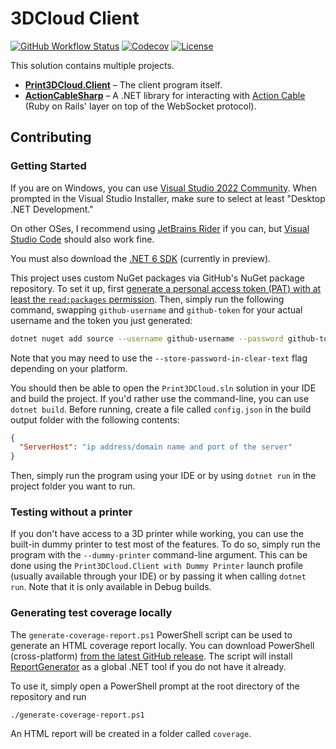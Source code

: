 # 3DCloud Client
[![GitHub Workflow Status](https://img.shields.io/github/workflow/status/3DCloud/Client/.NET?style=flat-square)](https://github.com/3DCloud/Client/actions/workflows/dotnet.yml)
[![Codecov](https://img.shields.io/codecov/c/github/3DCloud/Client?style=flat-square)](https://codecov.io/gh/3DCloud/Client)
[![License](https://img.shields.io/github/license/3DCloud/Client?style=flat-square)](https://github.com/3DCloud/Client/blob/main/LICENSE)

This solution contains multiple projects.

- **[Print3DCloud.Client](Print3DCloud.Client)** &ndash; The client program itself.
- **[ActionCableSharp](ActionCableSharp)** &ndash; A .NET library for interacting with [Action Cable](https://guides.rubyonrails.org/action_cable_overview.html) (Ruby on Rails' layer on top of the WebSocket protocol).

## Contributing
### Getting Started

If you are on Windows, you can use [Visual Studio 2022 Community](https://visualstudio.microsoft.com/fr/vs/preview/). When prompted in the Visual Studio Installer, make sure to select at least "Desktop .NET Development."

On other OSes, I recommend using [JetBrains Rider](https://www.jetbrains.com/rider/) if you can, but [Visual Studio Code](https://code.visualstudio.com/) should also work fine.

You must also download the [.NET 6 SDK](https://dotnet.microsoft.com/download/dotnet/6.0) (currently in preview).

This project uses custom NuGet packages via GitHub's NuGet package repository. To set it up, first [generate a personal access token (PAT) with at least the `read:packages` permission](https://github.com/settings/tokens/new?scopes=read:packages&description=NuGet%20(read-only)). Then, simply run the following command, swapping `github-username` and `github-token` for your actual username and the token you just generated:
```bash
dotnet nuget add source --username github-username --password github-token --name 3DCloud "https://nuget.pkg.github.com/3DCloud/index.json"
```
Note that you may need to use the `--store-password-in-clear-text` flag depending on your platform.

You should then be able to open the `Print3DCloud.sln` solution in your IDE and build the project. If you'd rather use the command-line, you can use `dotnet build`. Before running, create a file called `config.json` in the build output folder with the following contents:

```json
{
  "ServerHost": "ip address/domain name and port of the server"
}
```

Then, simply run the program using your IDE or by using `dotnet run` in the project folder you want to run.

### Testing without a printer
If you don't have access to a 3D printer while working, you can use the built-in dummy printer to test most of the features. To do so, simply run the program with the `--dummy-printer` command-line argument. This can be done using the `Print3DCloud.Client with Dummy Printer` launch profile (usually available through your IDE) or by passing it when calling `dotnet run`. Note that it is only available in Debug builds.

### Generating test coverage locally
The `generate-coverage-report.ps1` PowerShell script can be used to generate an HTML coverage report locally. You can download PowerShell (cross-platform) [from the latest GitHub release](https://github.com/PowerShell/PowerShell/releases/latest). The script will install [ReportGenerator](https://github.com/danielpalme/ReportGenerator) as a global .NET tool if you do not have it already.

To use it, simply open a PowerShell prompt at the root directory of the repository and run

```
./generate-coverage-report.ps1
```

An HTML report will be created in a folder called `coverage`.